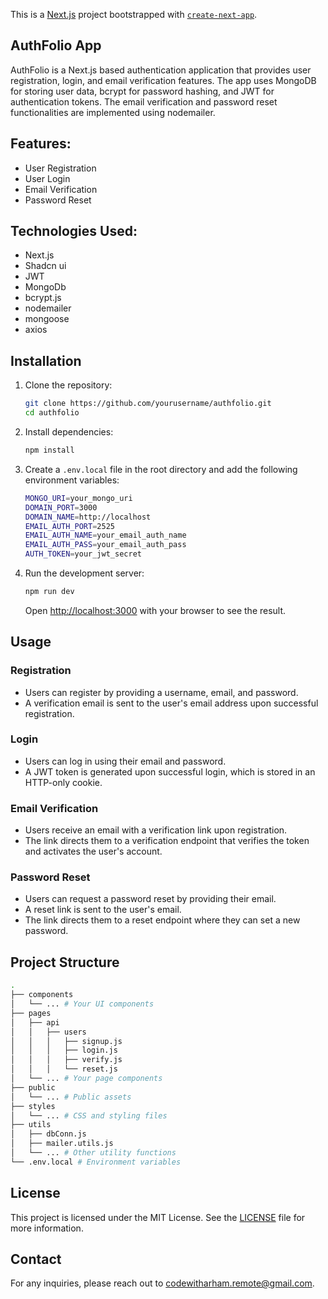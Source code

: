 This is a [Next.js](https://nextjs.org/) project bootstrapped with [`create-next-app`](https://github.com/vercel/next.js/tree/canary/packages/create-next-app).

## AuthFolio App

AuthFolio is a Next.js based authentication application that provides user registration, login, and email verification features. The app uses MongoDB for storing user data, bcrypt for password hashing, and JWT for authentication tokens. The email verification and password reset functionalities are implemented using nodemailer.

## Features:

  - User Registration
  - User Login
  - Email Verification
  - Password Reset

## Technologies Used:
  
  - Next.js
  - Shadcn ui
  - JWT
  - MongoDb
  - bcrypt.js
  - nodemailer
  - mongoose
  - axios

## Installation

1. Clone the repository:
   ```bash
   git clone https://github.com/yourusername/authfolio.git
   cd authfolio
   ```

2. Install dependencies:
   ```bash
   npm install
   ```

3. Create a `.env.local` file in the root directory and add the following environment variables:
   ```bash
   MONGO_URI=your_mongo_uri
   DOMAIN_PORT=3000
   DOMAIN_NAME=http://localhost
   EMAIL_AUTH_PORT=2525
   EMAIL_AUTH_NAME=your_email_auth_name
   EMAIL_AUTH_PASS=your_email_auth_pass
   AUTH_TOKEN=your_jwt_secret
   ```

4. Run the development server:
   ```bash
   npm run dev
   ```

   Open [http://localhost:3000](http://localhost:3000) with your browser to see the result.

## Usage

### Registration

- Users can register by providing a username, email, and password.
- A verification email is sent to the user's email address upon successful registration.

### Login

- Users can log in using their email and password.
- A JWT token is generated upon successful login, which is stored in an HTTP-only cookie.

### Email Verification

- Users receive an email with a verification link upon registration.
- The link directs them to a verification endpoint that verifies the token and activates the user's account.

### Password Reset

- Users can request a password reset by providing their email.
- A reset link is sent to the user's email.
- The link directs them to a reset endpoint where they can set a new password.

## Project Structure

```bash
.
├── components
│   └── ... # Your UI components
├── pages
│   ├── api
│   │   ├── users
│   │   │   ├── signup.js
│   │   │   ├── login.js
│   │   │   ├── verify.js
│   │   │   └── reset.js
│   └── ... # Your page components
├── public
│   └── ... # Public assets
├── styles
│   └── ... # CSS and styling files
├── utils
│   ├── dbConn.js
│   ├── mailer.utils.js
│   └── ... # Other utility functions
└── .env.local # Environment variables
```

## License

This project is licensed under the MIT License. See the [LICENSE](LICENSE) file for more information.

## Contact

For any inquiries, please reach out to [codewitharham.remote@gmail.com](codewitharham.remote@gmail.com).


